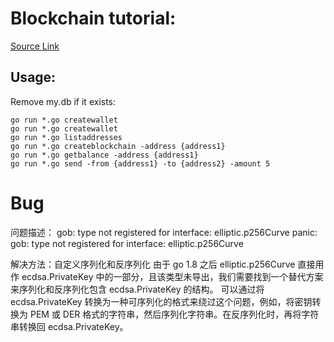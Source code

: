 Blockchain tutorial:
===================

[Source Link](https://jeiwan.cc/posts/building-blockchain-in-go-part-1/)  


Usage:
------

Remove my.db if it exists:

```
go run *.go createwallet
go run *.go createwallet
go run *.go listaddresses
go run *.go createblockchain -address {address1}
go run *.go getbalance -address {address1}
go run *.go send -from {address1} -to {address2} -amount 5
```




# Bug

问题描述：
gob: type not registered for interface: elliptic.p256Curve 
panic: gob: type not registered for interface: elliptic.p256Curve

解决方法：自定义序列化和反序列化
由于 go 1.8 之后 elliptic.p256Curve 直接用作 ecdsa.PrivateKey 中的一部分，且该类型未导出，我们需要找到一个替代方案来序列化和反序列化包含 ecdsa.PrivateKey 的结构。
可以通过将 ecdsa.PrivateKey 转换为一种可序列化的格式来绕过这个问题，例如，将密钥转换为 PEM 或 DER 格式的字符串，然后序列化字符串。在反序列化时，再将字符串转换回 ecdsa.PrivateKey。
